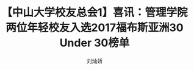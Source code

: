 ---
layout:		post
title:		"【中山大学校友总会1】喜讯：管理学院两位年轻校友入选2017福布斯亚洲30 Under 30榜单"
msg:		微信稿件专场
category:	推送编辑
author:     "刘灿娇"
o_link:		http://mp.weixin.qq.com/s/VkXxHArB8PvLcea8SA2SGw
---